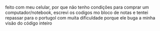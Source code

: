 feito com meu celular, por que não tenho condições para comprar um computador/notebook, escrevi os codigos mo bloco de notas e tentei repassar para o portugol com muita dificuldade porque ele buga a minha visão do código inteiro 
